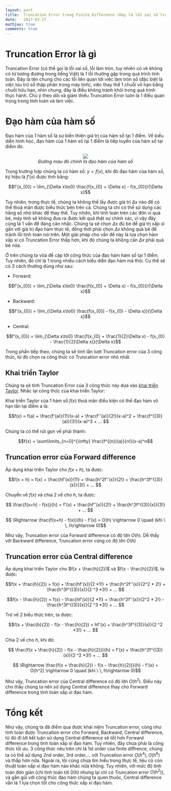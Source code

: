 ```yaml
---
layout: post
title:  Truncation Error trong Finite Difference (Hay là lỗi sai số trong tính toán xấp xỉ đạo hàm)
date:   2017-03-17
mathjax: true
comments: true
---
```



# Truncation Error là gì

Truncation Error (có thể gọi là lỗi sai số, lỗi làm tròn, tuy nhiên có vẻ không có từ tương đương trong tiếng Việt) là 1 lỗi thường gặp trong quá trình tính toán. Đây là tên chung cho các lỗi liên quan tới việc làm tròn số (đặc biệt là việc lưu trữ số thập phân trong máy tính), việc thay thế 1 chuỗi vô hạn bằng chuỗi hữu hạn, nhìn chung, đây là điều không tránh khỏi trong quá trình thực hành. Chú ý theo dõi và giảm thiểu Truncation Error luôn là 1 điều quan trọng trong tính toán và làm việc.

# Đạo hàm của hàm số

Đạo hàm của 1 hàm số là sự biến thiên giá trị của hàm số tại 1 điểm. Về biểu diễn hình học, đạo hàm của 1 hàm số tại 1 điểm là tiếp tuyến của hàm số tại điểm đó.

<p align="center">
  <img src="https://upload.wikimedia.org/wikipedia/commons/thumb/0/0f/Tangent_to_a_curve.svg/330px-Tangent_to_a_curve.svg.png"><br>
  <i>Đường màu đỏ chính là đạo hàm của hàm số</i>
</p>


Trong trường hợp chúng ta có hàm số: $y = f(x)$, khi đó đạo hàm của hàm số, ký hiệu là $f'(x)$ được tính bằng:

$$f'(x_{0}) = \lim_{\Delta x\to0} \frac{f(x_{0} + \Delta x) - f(x_{0})}{\Delta x}$$

Tuy nhiên, trong thực tế, chúng ta không thể lấy được giá trị $\Delta x$ nào để có thể thoả mãn được biểu thức bên trên cả. Chúng ta chỉ có thể sử dụng các hằng số nhỏ khác để thay thế. Tuy nhiên, khi tính toán trên các đơn vị quá bé, máy tính sẽ không đưa ra được kết quả thật sự chính xác, vì vậy đây cũng là 1 vấn đề đáng cân nhắc. Chúng ta sẽ chọn $\Delta x$ đủ bé để giá trị xấp xỉ gần với giá trị đạo hàm thực tế, đồng thời phải chọn $\Delta x$ không quá bé để tránh lỗi tính toán nói trên. Một giải pháp cho vấn đề này là lựa chọn hàm xấp xỉ có Truncation Error thấp hơn, khi đó chúng ta không cần $\Delta x$ phải quá bé nữa.

Ở trên chúng ta vừa đề cập tới công thức của đạo hàm hàm số tại 1 điểm. Tuy nhiên, đó chỉ là 1 trong nhiều cách biểu diễn đạo hàm mà thôi. Cụ thể sẽ có 3 cách thường dùng như sau:

* Forward: 

$$f'(x_{0}) = \lim_{\Delta x\to0} \frac{f(x_{0} + \Delta x) - f(x_{0})}{\Delta x}$$

* Backward: 

$$f'(x_{0}) = \lim_{\Delta x\to0} \frac{f(x_{0}) - f(x_{0} - \Delta x)}{\Delta x}$$

* Central: 

$$f'(x_{0}) = \lim_{\Delta x\to0} \frac{f(x_{0} + \frac{1}{2}\Delta x) - f(x_{0} - \frac{1}{2}\Delta x)}{\Delta x}$$


Trong phần tiếp theo, chúng ta sẽ tính lần lượt Truncation error của 3 công thức, từ đó chọn ra công thức có Truncation error nhỏ nhất.

## Khai triển Taylor

Chúng ta sẽ tính Truncation Error của 3 công thức này dựa vào [khai triển Taylor](https://en.wikipedia.org/wiki/Taylor_series). Nhắc lại công thức của khai triển Taylor:

Khai triển Taylor của 1 hàm số $f(x)$ thoả mãn điều kiện có thể đạo hàm vô hạn lần tại điểm a là:

$$f(x) = f(a) + \frac{f'(a)}{1!}(x-a) + \frac{f''(a)}{2!}(x-a)^2 + \frac{f^{(3)}(a)}{3!}(x-a)^3 + ... $$

Chúng ta có thể rút gọn vế phải thành:

$$f(x) = \sum\limits_{n=0}^{\infty} \frac{f^{(n)}(a)}{n!}(x-a)^n$$

## Truncation error của Forward difference

Áp dụng khai triển Taylor cho $f(x + h)$, ta được:

$$f(x + h) = f(x) + \frac{hf'(x)}{1!} + \frac{h^2f''(x)}{2!} + \frac{h^3f^{(3)}(x)}{3!} + ... $$

Chuyển vế $f(x)$ và chia 2 vế cho $h$, ta được:

$$ \frac{f(x+h) - f(x)}{h} = f'(x) + \frac{hf''(x)}{2!} + \frac{h^2f^{(3)}(x)}{3!} + ... $$

$$ \Rightarrow \frac{f(x+h) - f(x)}{h} - f'(x) = O(h) \rightarrow 0 \quad (khi \ \,	h\rightarrow 0)$$

Như vậy, Truncation error của Forward difference có độ lớn $O(h)$. Dễ thấy với Backward difference, Truncation error cũng có độ lớn $O(h)$

## Truncation error của Central difference

Áp dụng khai triển Taylor cho $f(x + \frac{h}{2})$ và $f(x - \frac{h}{2})$, ta được:

$$f(x + \frac{h}{2}) = f(x) + \frac{hf'(x)}{2 *1!} + \frac{h^2f''(x)}{2^2 * 2!} + \frac{h^3f^{(3)}(x)}{2 ^3 *3!} + ... $$

$$f(x - \frac{h}{2}) = f(x) - \frac{hf'(x)}{2 *1!} + \frac{h^2f''(x)}{2^2 * 2!} - \frac{h^3f^{(3)}(x)}{2 ^3 *3!} + ... $$

Trừ vế 2 biểu thức trên, ta được:

$$f(x + \frac{h}{2}) - f(x - \frac{h}{2}) = hf'(x) + \frac{h^3f^{(3)}(x)}{2 ^2 *3!} + ... $$

Chia 2 vế cho $h$, khi đó:

$$ \frac{f(x + \frac{h}{2}) - f(x - \frac{h}{2})}{h} = f'(x) + \frac{h^2f^{(3)}(x)}{2 ^2 *3!} + ... $$

$$ \Rightarrow \frac{f(x + \frac{h}{2}) - f(x - \frac{h}{2})}{h} - f'(x) = O(h^2) \rightarrow 0 \quad (khi \ \,	h\rightarrow 0)$$


Như vậy, Truncation error của Central difference có độ lớn $O(h^2)$. Điều này cho thấy chúng ta nên sử dụng Central difference thay cho Forward difference trong tính toán xấp xỉ đạo hàm.

# Tổng kết

Như vậy, chúng ta đã điểm qua được khái niệm Truncation error, cũng như tính toán được Truncation error cho Forward, Backward, Central difference, từ đó đi tới kết luận sử dụng Central difference sẽ tốt hơn Forward difference trong tính toán xấp xỉ đạo hàm. Tuy nhiên, đây chưa phải là công thức tối ưu. 3 công thức nêu trên chỉ là 1st order của finite diffrence, chúng ta có thể sử dụng 2nd order, 3rd order,... với Truncation error $O(h^4), O(h^6)$ và thấp hơn nữa. Ngoài ra, tôi cũng chưa tìm hiểu trong thực tế, liệu có còn thuật toán xấp xỉ đạo hàm nào khác nữa không. Tuy nhiên, với mức độ tính toán đơn giản (chỉ tính toán tới $0(h)$ nhưng lại chỉ có Truncation error $O(h^2)$), và gần gũi với công thức đạo hàm chúng ta quen thuộc, Central difference vẫn là 1 lựa chọn tốt cho công thức xấp xỉ đạo hàm.